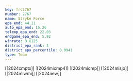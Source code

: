 ```yaml
---
key: frc2767
number: 2767
name: Stryke Force
epa_end: 44.21
auto_epa_end: 16.26
teleop_epa_end: 22.03
endgame_epa_end: 5.92
winrate: 0.8125
district_epa_rank: 3
district_epa_percentile: 0.9941
type: Team
---
```

[[2024cmptx]]
[[2024micmp4]]
[[2024micmp]]
[[2024misjo]]
[[2024miwmi]]
[[2024new]]
